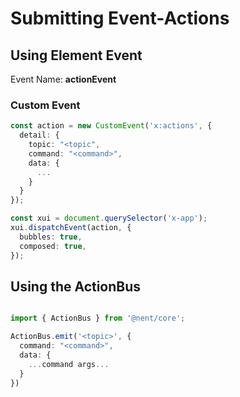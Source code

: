# Submitting Event-Actions

## Using Element Event

Event Name: **actionEvent**

### Custom Event

```typescript
const action = new CustomEvent('x:actions', {
  detail: {
    topic: "<topic",
    command: "<command>",
    data: {
      ...
    }
  }
});

const xui = document.querySelector('x-app');
xui.dispatchEvent(action, {
  bubbles: true,
  composed: true,
});

```

## Using the ActionBus

```typescript

import { ActionBus } from '@nent/core';

ActionBus.emit('<topic>', {
  command: "<command>",
  data: {
    ...command args...
  }
})

```
